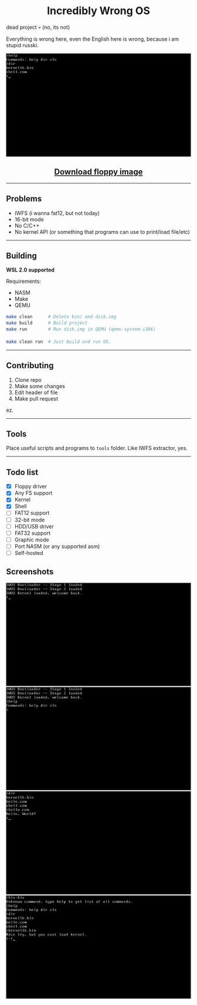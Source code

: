 <h1 align="center">Incredibly Wrong OS</h1>

dead project 💀 (no, its not)

Everything is wrong here, even the English here is wrong, because i am stupid russki.

<img align="center" src="screenshots/1.png">
<a href="https://github.com/DonTSmi1e/IWOS/releases" align="center"><h2>Download floppy image</h2></a>
<hr>

## Problems
- IWFS (i wanna fat12, but not today)
- 16-bit mode
- No C/C++
- No kernel API (or something that programs can use to print/load file/etc)

<hr>

## Building
**WSL 2.0 supported**

Requirements:
- NASM
- Make
- QEMU
```bash
make clean      # Delete bin/ and disk.img
make build      # Build project
make run        # Run disk.img in QEMU (qemu-system-i386)

make clean run  # Just build and run OS.
```

<hr>

## Contributing
1. Clone repo
2. Make some changes
3. Edit header of file
4. Make pull request

ez.

<hr>

## Tools
Place useful scripts and programs to `tools` folder.
Like IWFS extractor, yes.

<hr>

## Todo list
- [X] Floppy driver
- [X] Any FS support
- [X] Kernel
- [X] Shell
- [ ] FAT12 support
- [ ] 32-bit mode
- [ ] HDD/USB driver
- [ ] FAT32 support
- [ ] Graphic mode
- [ ] Port NASM (or any supported asm)
- [ ] Self-hosted

## Screenshots
![](screenshots/2.png)
![](screenshots/3.png)
![](screenshots/4.png)
![](screenshots/5.png)
